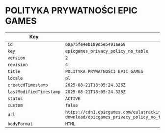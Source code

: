 # POLITYKA PRYWATNOŚCI EPIC GAMES

| Key | Value |
| --- | ----- |
| `id` | `68a75fe4eb189d5e5491ae69` |
| `key` | `epicgames_privacy_policy_no_table` |
| `version` | `2` |
| `revision` | `4` |
| `title` | `POLITYKA PRYWATNOŚCI EPIC GAMES` |
| `locale` | `pl` |
| `createdTimestamp` | `2025-08-21T18:05:24.326Z` |
| `lastModifiedTimestamp` | `2025-08-21T18:05:24.326Z` |
| `status` | `ACTIVE` |
| `custom` | `false` |
| `url` | `https://cdn1.epicgames.com/eulatracking-download/epicgames_privacy_policy_no_table/pl/v2/r4/6615aa228ed3d766e1b18502340ac4a8.pdf` |
| `bodyFormat` | `HTML` |
